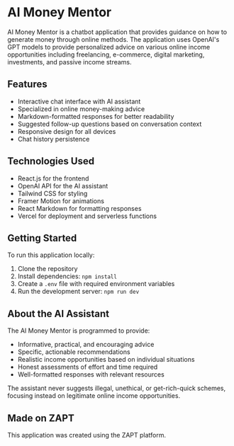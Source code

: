 # AI Money Mentor

AI Money Mentor is a chatbot application that provides guidance on how to generate money through online methods. The application uses OpenAI's GPT models to provide personalized advice on various online income opportunities including freelancing, e-commerce, digital marketing, investments, and passive income streams.

## Features

- Interactive chat interface with AI assistant
- Specialized in online money-making advice
- Markdown-formatted responses for better readability
- Suggested follow-up questions based on conversation context
- Responsive design for all devices
- Chat history persistence

## Technologies Used

- React.js for the frontend
- OpenAI API for the AI assistant
- Tailwind CSS for styling
- Framer Motion for animations
- React Markdown for formatting responses
- Vercel for deployment and serverless functions

## Getting Started

To run this application locally:

1. Clone the repository
2. Install dependencies: `npm install`
3. Create a `.env` file with required environment variables
4. Run the development server: `npm run dev`

## About the AI Assistant

The AI Money Mentor is programmed to provide:

- Informative, practical, and encouraging advice
- Specific, actionable recommendations
- Realistic income opportunities based on individual situations
- Honest assessments of effort and time required
- Well-formatted responses with relevant resources

The assistant never suggests illegal, unethical, or get-rich-quick schemes, focusing instead on legitimate online income opportunities.

## Made on ZAPT

This application was created using the ZAPT platform.